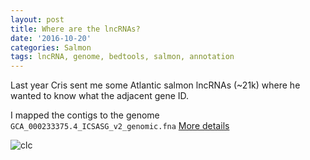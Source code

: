 ```yaml
---
layout: post
title: Where are the lncRNAs?
date: '2016-10-20'
categories: Salmon
tags: lncRNA, genome, bedtools, salmon, annotation
---
```


Last year Cris sent me some Atlantic salmon lncRNAs (~21k) where he wanted to know what the adjacent gene ID.

I mapped the contigs to the genome `GCA_000233375.4_ICSASG_v2_genomic.fna`
[More details](https://github.com/sr320/nb-2016/blob/master/S_salar/Getting%20Genome.ipynb)



![clc](https://github.com/sr320/sr320.github.io/blob/master/images/lncRNA-map.png?raw=true)
